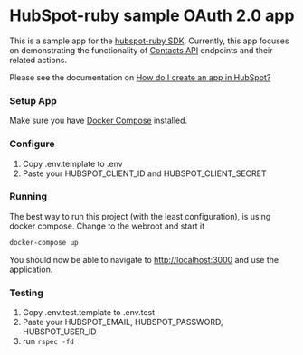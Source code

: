 # HubSpot-ruby sample OAuth 2.0 app

This is a sample app for the [hubspot-ruby SDK](https://github.com/adimichele/hubspot-ruby). Currently, this app focuses on demonstrating the functionality of [Contacts API](https://developers.hubspot.com/docs/methods/contacts/contacts-overview) endpoints and their related actions.

Please see the documentation on [How do I create an app in HubSpot?](https://developers.hubspot.com/docs/faq/how-do-i-create-an-app-in-hubspot)

### Setup App

Make sure you have [Docker Compose](https://docs.docker.com/compose/) installed.

### Configure

1. Copy .env.template to .env
2. Paste your HUBSPOT_CLIENT_ID and HUBSPOT_CLIENT_SECRET

### Running

The best way to run this project (with the least configuration), is using docker compose.  Change to the webroot and start it

```bash
docker-compose up
```
You should now be able to navigate to [http://localhost:3000](http://localhost:3000) and use the application.

### Testing

1. Copy .env.test.template to .env.test
2. Paste your HUBSPOT_EMAIL, HUBSPOT_PASSWORD, HUBSPOT_USER_ID
3. run ```rspec -fd```
